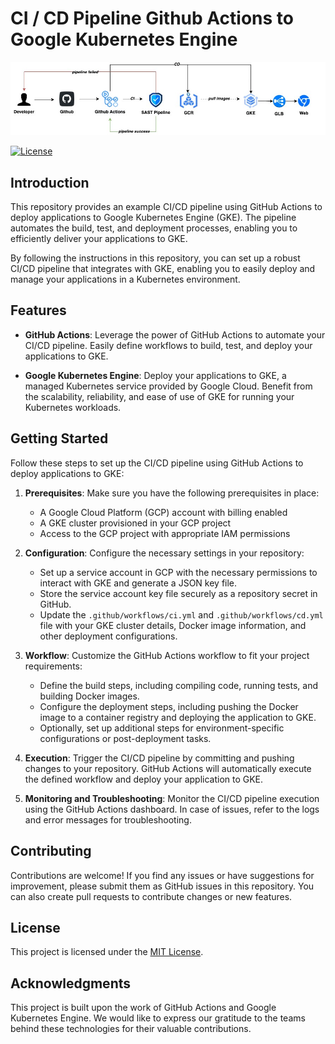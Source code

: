 # CI / CD Pipeline Github Actions to Google Kubernetes Engine

![alt](img/ci-cd-github-actions.jpg)

[![License](https://img.shields.io/badge/License-MIT-blue.svg)](https://opensource.org/licenses/MIT)

## Introduction

This repository provides an example CI/CD pipeline using GitHub Actions to deploy applications to Google Kubernetes Engine (GKE). The pipeline automates the build, test, and deployment processes, enabling you to efficiently deliver your applications to GKE.

By following the instructions in this repository, you can set up a robust CI/CD pipeline that integrates with GKE, enabling you to easily deploy and manage your applications in a Kubernetes environment.

## Features

- **GitHub Actions**: Leverage the power of GitHub Actions to automate your CI/CD pipeline. Easily define workflows to build, test, and deploy your applications to GKE.

- **Google Kubernetes Engine**: Deploy your applications to GKE, a managed Kubernetes service provided by Google Cloud. Benefit from the scalability, reliability, and ease of use of GKE for running your Kubernetes workloads.

## Getting Started

Follow these steps to set up the CI/CD pipeline using GitHub Actions to deploy applications to GKE:

1. **Prerequisites**: Make sure you have the following prerequisites in place:
   - A Google Cloud Platform (GCP) account with billing enabled
   - A GKE cluster provisioned in your GCP project
   - Access to the GCP project with appropriate IAM permissions

2. **Configuration**: Configure the necessary settings in your repository:
   - Set up a service account in GCP with the necessary permissions to interact with GKE and generate a JSON key file.
   - Store the service account key file securely as a repository secret in GitHub.
   - Update the `.github/workflows/ci.yml` and `.github/workflows/cd.yml` file with your GKE cluster details, Docker image information, and other deployment configurations.

3. **Workflow**: Customize the GitHub Actions workflow to fit your project requirements:
   - Define the build steps, including compiling code, running tests, and building Docker images.
   - Configure the deployment steps, including pushing the Docker image to a container registry and deploying the application to GKE.
   - Optionally, set up additional steps for environment-specific configurations or post-deployment tasks.

4. **Execution**: Trigger the CI/CD pipeline by committing and pushing changes to your repository. GitHub Actions will automatically execute the defined workflow and deploy your application to GKE.

5. **Monitoring and Troubleshooting**: Monitor the CI/CD pipeline execution using the GitHub Actions dashboard. In case of issues, refer to the logs and error messages for troubleshooting.

## Contributing

Contributions are welcome! If you find any issues or have suggestions for improvement, please submit them as GitHub issues in this repository. You can also create pull requests to contribute changes or new features.

## License

This project is licensed under the [MIT License](LICENSE).

## Acknowledgments

This project is built upon the work of GitHub Actions and Google Kubernetes Engine. We would like to express our gratitude to the teams behind these technologies for their valuable contributions.
